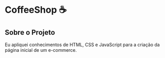 # CoffeeShop :coffee:

## Sobre o Projeto
Eu apliquei conhecimentos de HTML, CSS e JavaScript para a criação da página inicial de um e-commerce.
